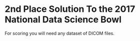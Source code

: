 # 2nd Place Solution To the 2017 National Data Science Bowl
For scoring you will need any dataset of DICOM files.
